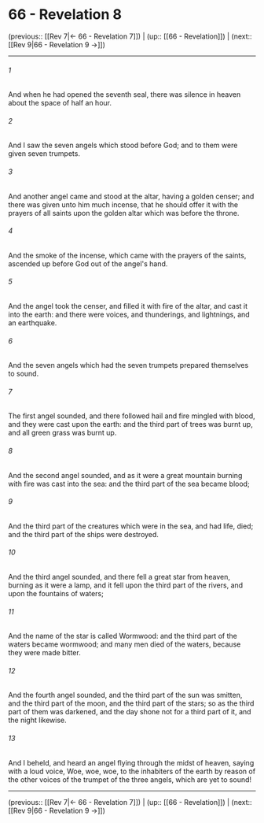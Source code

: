 # 66 - Revelation 8

(previous:: [[Rev 7|← 66 - Revelation 7]]) | (up:: [[66 - Revelation]]) | (next:: [[Rev 9|66 - Revelation 9 →]])

***


###### 1 
And when he had opened the seventh seal, there was silence in heaven about the space of half an hour. 

###### 2 
And I saw the seven angels which stood before God; and to them were given seven trumpets. 

###### 3 
And another angel came and stood at the altar, having a golden censer; and there was given unto him much incense, that he should offer it with the prayers of all saints upon the golden altar which was before the throne. 

###### 4 
And the smoke of the incense, which came with the prayers of the saints, ascended up before God out of the angel's hand. 

###### 5 
And the angel took the censer, and filled it with fire of the altar, and cast it into the earth: and there were voices, and thunderings, and lightnings, and an earthquake. 

###### 6 
And the seven angels which had the seven trumpets prepared themselves to sound. 

###### 7 
The first angel sounded, and there followed hail and fire mingled with blood, and they were cast upon the earth: and the third part of trees was burnt up, and all green grass was burnt up. 

###### 8 
And the second angel sounded, and as it were a great mountain burning with fire was cast into the sea: and the third part of the sea became blood; 

###### 9 
And the third part of the creatures which were in the sea, and had life, died; and the third part of the ships were destroyed. 

###### 10 
And the third angel sounded, and there fell a great star from heaven, burning as it were a lamp, and it fell upon the third part of the rivers, and upon the fountains of waters; 

###### 11 
And the name of the star is called Wormwood: and the third part of the waters became wormwood; and many men died of the waters, because they were made bitter. 

###### 12 
And the fourth angel sounded, and the third part of the sun was smitten, and the third part of the moon, and the third part of the stars; so as the third part of them was darkened, and the day shone not for a third part of it, and the night likewise. 

###### 13 
And I beheld, and heard an angel flying through the midst of heaven, saying with a loud voice, Woe, woe, woe, to the inhabiters of the earth by reason of the other voices of the trumpet of the three angels, which are yet to sound!

***

(previous:: [[Rev 7|← 66 - Revelation 7]]) | (up:: [[66 - Revelation]]) | (next:: [[Rev 9|66 - Revelation 9 →]])
